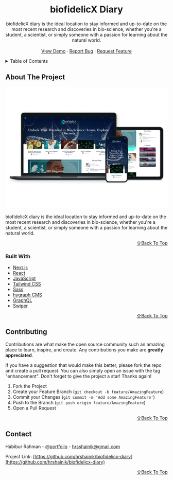 <!-- PROJECT LOGO -->
<div align="center">
  <h1 align="center">biofidelicX Diary</h1>

  <p align="center">
    biofidelicX diary is the ideal location to stay informed and up-to-date on the most recent research and discoveries in bio-science, whether you're a student, a scientist, or simply someone with a passion for learning about the natural world.
    <br />
    <br />
    <a href="https://biofidelicx-diary.vercel.app/">View Demo</a>
    ·
    <a href="https://github.com/hrshainik/biofidelicx-diary/issues">Report Bug</a>
    ·
    <a href="https://github.com/hrshainik/biofidelicx-diary/issues">Request Feature</a>
  </p>
</div>

<!-- TABLE OF CONTENTS -->
<details>
  <summary>Table of Contents</summary>
  <ol>
    <li>
      <a href="#about-the-project">About The Project</a>
      <ul>
        <li><a href="#built-with">Built With</a></li>
      </ul>
    </li>
    <li><a href="#contributing">Contributing</a></li>
    <li><a href="#contact">Contact</a></li>
  </ol>
</details>

<!-- ABOUT THE PROJECT -->

## About The Project

[![Product Name Screen Shot][product-screenshot]](https://biofidelicx-diary.vercel.app/)

biofidelicX diary is the ideal location to stay informed and up-to-date on the most recent research and discoveries in bio-science, whether you're a student, a scientist, or simply someone with a passion for learning about the natural world.

<p align="right"><a href="#top">⇧Back To Top</a></p>

### Built With

- [Next.js](https://nextjs.org/)
- [React](https://reactjs.org/)
- [JavaScript](https://developer.mozilla.org/en-US/docs/Web/JavaScript)
- [Tailwind CSS](https://tailwindcss.com/)
- [Sass](https://sass-lang.com/)
- [hygraph CMS](https://hygraph.com/)
- [GraphQL](https://graphql.org/)
- [Swiper](https://swiperjs.com/)

<p align="right"><a href="#top">⇧Back To Top</a></p>

<!-- CONTRIBUTING -->

## Contributing

Contributions are what make the open source community such an amazing place to learn, inspire, and create. Any contributions you make are **greatly appreciated**.

If you have a suggestion that would make this better, please fork the repo and create a pull request. You can also simply open an issue with the tag "enhancement".
Don't forget to give the project a star! Thanks again!

1. Fork the Project
2. Create your Feature Branch (`git checkout -b feature/AmazingFeature`)
3. Commit your Changes (`git commit -m 'Add some AmazingFeature'`)
4. Push to the Branch (`git push origin feature/AmazingFeature`)
5. Open a Pull Request

<p align="right"><a href="#top">⇧Back To Top</a></p>

<!-- CONTACT -->

## Contact

Habibur Rahman - [@portfoilo](https://hrshainik.me) - hrsshainik@gmail.com

Project Link: [https://github.com/hrshainik/biofidelicx-diary](https://github.com/hrshainik/biofidelicx-diary)

<p align="right"><a href="#top">⇧Back To Top</a></p>

[product-screenshot]: public/product.jpg
